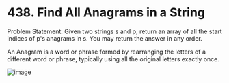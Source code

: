 # 438. Find All Anagrams in a String

Problem Statement: Given two strings s and p, return an array of all the start indices of p's anagrams in s. You may return the answer in any order.

An Anagram is a word or phrase formed by rearranging the letters of a different word or phrase, typically using all the original letters exactly once.

![image](https://github.com/aryanv175/leetcode/assets/91381804/1ff7887e-855c-44b9-a971-6086bf9e9940)

